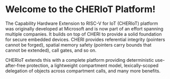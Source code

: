 Welcome to the CHERIoT Platform!
================================

The Capability Hardware Extension to RISC-V for IoT (CHERIoT) platform was originally developed at Microsoft and is now part of an effort spanning multiple companies.
It builds on top of CHERI to provide a solid foundation for secure embedded devices.
CHERI provides referential integrity (pointers cannot be forged), spatial memory safety (pointers carry bounds that cannot be extended), call gates, and so on.

CHERIoT extends this with a complete platform providing deterministic use-after-free protection, a lightweight compartment model, lexically-scoped delegation of objects across compartment calls, and many more benefits.
